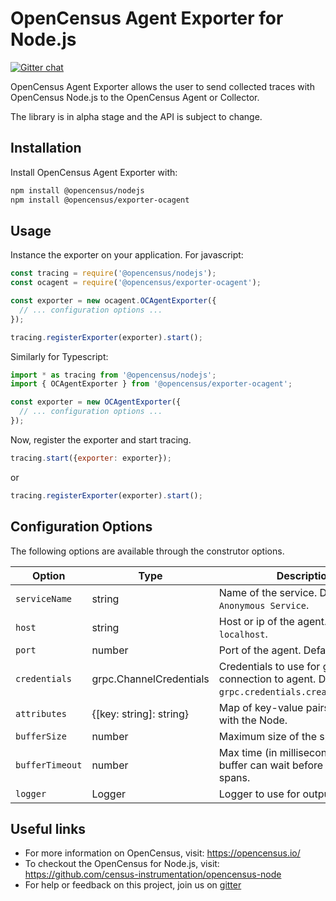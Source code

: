 # OpenCensus Agent Exporter for Node.js
[![Gitter chat][gitter-image]][gitter-url]

OpenCensus Agent Exporter allows the user to send collected traces with OpenCensus Node.js to the OpenCensus Agent or Collector.

The library is in alpha stage and the API is subject to change.

## Installation

Install OpenCensus Agent Exporter with:
```bash
npm install @opencensus/nodejs
npm install @opencensus/exporter-ocagent
```

## Usage

Instance the exporter on your application. For javascript:

```javascript
const tracing = require('@opencensus/nodejs');
const ocagent = require('@opencensus/exporter-ocagent');

const exporter = new ocagent.OCAgentExporter({
  // ... configuration options ...
});

tracing.registerExporter(exporter).start();
```

Similarly for Typescript:

```typescript
import * as tracing from '@opencensus/nodejs';
import { OCAgentExporter } from '@opencensus/exporter-ocagent';

const exporter = new OCAgentExporter({
  // ... configuration options ...
});
```

Now, register the exporter and start tracing.

```javascript
tracing.start({exporter: exporter});
```

or

```javascript
tracing.registerExporter(exporter).start();
```

## Configuration Options

The following options are available through the construtor options.

Option          | Type                    | Description
----------------|-------------------------|-
`serviceName`   | string                  | Name of the service. Defaults to `Anonymous Service`.
`host`          | string                  | Host or ip of the agent. Defaults to `localhost`.
`port`          | number                  | Port of the agent. Defaults to `55678`.
`credentials`   | grpc.ChannelCredentials | Credentials to use for grpc connection to agent. Defaults to `grpc.credentials.createInsecure()`.
`attributes`    | {[key: string]: string} | Map of key-value pairs to associate with the Node.
`bufferSize`    | number                  | Maximum size of the span buffer.
`bufferTimeout` | number                  | Max time (in milliseconds) for the buffer can wait before exporting spans.
`logger`        | Logger                  | Logger to use for output.

## Useful links
- For more information on OpenCensus, visit: <https://opencensus.io/>
- To checkout the OpenCensus for Node.js, visit: <https://github.com/census-instrumentation/opencensus-node>
- For help or feedback on this project, join us on [gitter](https://gitter.im/census-instrumentation/Lobby)

[gitter-image]: https://badges.gitter.im/census-instrumentation/lobby.svg
[gitter-url]: https://gitter.im/census-instrumentation/lobby?utm_source=badge&utm_medium=badge&utm_campaign=pr-badge&utm_content=badge
